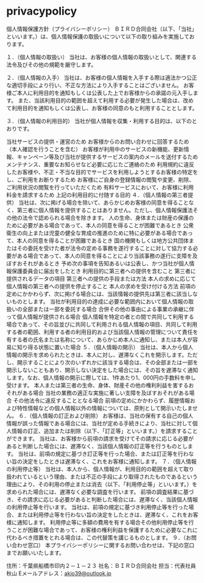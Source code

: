 # privacypolicy
個人情報保護方針（プライバシーポリシー）
ＢＩＲＤ合同会社（以下、「当社」といいます。）は、個人情報保護の取扱いについて以下の取り組みを実施しております。

１．（個人情報の取扱い）
当社は、お客様の個人情報の取扱いとして、関連する法令及びその他の規範を厳守します。

２．（個人情報の入手）
当社は、お客様の個人情報を入手する際は適法かつ公正な適切手段により行い、不正な方法により入手することはございません。
お客様ご本人に利用目的を通知もしくは公表した上でお客様からの承諾の元入手します。
また、当該利用目的の範囲を超えて利用する必要が発生した場合は、改めて利用目的を通知もしくは公表し、お客様の同意のもと利用することとします。

３．（個人情報の利用目的）
当社が個人情報を収集・利用する目的は、以下のとおりです。

当社サービスの提供・運営のため
お客様からのお問い合わせに回答するため（本人確認を行うことを含む）
お客様が利用中のサービスの新機能、更新情報、キャンペーン等及び当社が提供するサービスの案内のメールを送付するため
メンテナンス、重要なお知らせなど必要に応じたご連絡のため
利用規約に違反したお客様や、不正・不当な目的でサービスを利用しようとするお客様の特定をし、ご利用をお断りするため
お客様にご自身の登録情報の閲覧や変更、削除、ご利用状況の閲覧を行っていただくため
有料サービスにおいて、お客様に利用料金を請求するため
上記の利用目的に付随する目的
４．（個人情報の第三者提供）
当社は、次に掲げる場合を除いて、あらかじめお客様の同意を得ることなく、第三者に個人情報を提供することはありません。ただし、個人情報保護法その他の法令で認められる場合を除きます。
人の生命、身体または財産の保護のために必要がある場合であって、本人の同意を得ることが困難であるとき
公衆衛生の向上または児童の健全な育成の推進のために特に必要がある場合であって、本人の同意を得ることが困難であるとき
国の機関もしくは地方公共団体またはその委託を受けた者が法令の定める事務を遂行することに対して協力する必要がある場合であって、本人の同意を得ることにより当該事務の遂行に支障を及ぼすおそれがあるとき
予め次の事項を告知あるいは公表し、かつ当社が個人情報保護委員会に届出をしたとき
利用目的に第三者への提供を含むこと
第三者に提供されるデータの項目
第三者への提供の手段または方法
本人の求めに応じて個人情報の第三者への提供を停止すること
本人の求めを受け付ける方法
前項の定めにかかわらず、次に掲げる場合には、当該情報の提供先は第三者に該当しないものとします。
当社が利用目的の達成に必要な範囲内において個人情報の取扱いの全部または一部を委託する場合
合併その他の事由による事業の承継に伴って個人情報が提供される場合
個人情報を特定の者との間で共同して利用する場合であって、その旨並びに共同して利用される個人情報の項目、共同して利用する者の範囲、利用する者の利用目的および当該個人情報の管理について責任を有する者の氏名または名称について、あらかじめ本人に通知し、または本人が容易に知り得る状態に置いた場合
５．（個人情報の開示）
当社は、本人から個人情報の開示を求められたときは、本人に対し、遅滞なくこれを開示します。ただし、開示することにより次のいずれかに該当する場合は、その全部または一部を開示しないこともあり、開示しない決定をした場合には、その旨を遅滞なく通知します。なお、個人情報の開示に際しては、1件あたり1、000円の手数料を申し受けます。
本人または第三者の生命、身体、財産その他の権利利益を害するおそれがある場合
当社の業務の適正な実施に著しい支障を及ぼすおそれがある場合
その他法令に違反することとなる場合
前項の定めにかかわらず、履歴情報および特性情報などの個人情報以外の情報については、原則として開示いたしません。
６．（個人情報の訂正および削除）
お客様は、当社の保有する自己の個人情報が誤った情報である場合には、当社が定める手続きにより、当社に対して個人情報の訂正、追加または削除（以下、「訂正等」といいます。）を請求することができます。
当社は、お客様から前項の請求を受けてその請求に応じる必要があると判断した場合には、遅滞なく、当該個人情報の訂正等を行うものとします。
当社は、前項の規定に基づき訂正等を行った場合、または訂正等を行わない旨の決定をしたときは遅滞なく、これをお客様に通知します。
７．（個人情報の利用停止等）
当社は、本人から、個人情報が、利用目的の範囲を超えて取り扱われているという理由、または不正の手段により取得されたものであるという理由により、その利用の停止または消去（以下、「利用停止等」といいます。）を求められた場合には、遅滞なく必要な調査を行います。
前項の調査結果に基づき、その請求に応じる必要があると判断した場合には、遅滞なく、当該個人情報の利用停止等を行います。
当社は、前項の規定に基づき利用停止等を行った場合、または利用停止等を行わない旨の決定をしたときは、遅滞なく、これをお客様に通知します。
利用停止等に多額の費用を有する場合その他利用停止等を行うことが困難な場合であって、お客様の権利利益を保護するために必要なこれに代わるべき措置をとれる場合は、この代替策を講じるものとします。
９．（お問い合わせ窓口）
本プライバシーポリシーに関するお問い合わせは、下記の窓口までお願いいたします。

住所：千葉県船橋市印内２－１－２３
社名：ＢＩＲＤ合同会社
担当：代表社員　秋山
Eメールアドレス：akio39@outlook.jp

